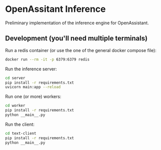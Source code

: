 # OpenAssitant Inference

Preliminary implementation of the inference engine for OpenAssistant.

## Development (you'll need multiple terminals)

Run a redis container (or use the one of the general docker compose file):

```bash
docker run --rm -it -p 6379:6379 redis
```

Run the inference server:

```bash
cd server
pip install -r requirements.txt
uvicorn main:app --reload
```

Run one (or more) workers:

```bash
cd worker
pip install -r requirements.txt
python __main__.py
```

Run the client:

```bash
cd text-client
pip install -r requirements.txt
python __main__.py
```
